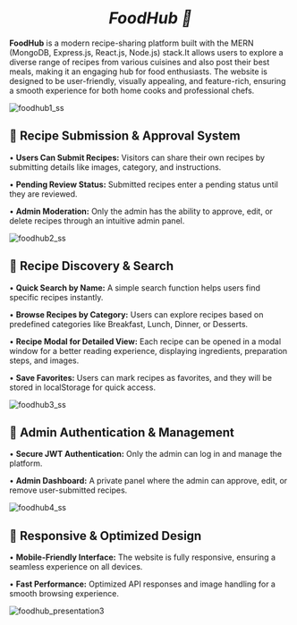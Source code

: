 # <h1 align="center"><strong><em>FoodHub 🍔</em></strong></h1>

**FoodHub** is a modern recipe-sharing platform built with the MERN (MongoDB, Express.js, React.js, Node.js) stack.It allows users to explore a diverse range of recipes from various cuisines and also post their best meals, making it an engaging hub for food enthusiasts. The website is designed to be user-friendly, visually appealing, and feature-rich, ensuring a smooth experience for both home cooks and professional chefs.

![foodhub1_ss](https://github.com/user-attachments/assets/decaff87-909c-4b21-9434-cec935b52f0c)


## 🔹 Recipe Submission & Approval System
   • **Users Can Submit Recipes:** Visitors can share their own recipes by submitting details like images, category, and instructions.
   
   • **Pending Review Status:** Submitted recipes enter a pending status until they are reviewed.
   
   • **Admin Moderation:** Only the admin has the ability to approve, edit, or delete recipes through an intuitive admin panel.

![foodhub2_ss](https://github.com/user-attachments/assets/50e9005c-e751-444f-b5de-f3c777e9fc41)



## 🔹 Recipe Discovery & Search
   • **Quick Search by Name:** A simple search function helps users find specific recipes instantly.

   • **Browse Recipes by Category:** Users can explore recipes based on predefined categories like Breakfast, Lunch, Dinner, or Desserts.

   • **Recipe Modal for Detailed View:** Each recipe can be opened in a modal window for a better reading experience, displaying ingredients, preparation steps, and images.
   
   • **Save Favorites:** Users can mark recipes as favorites, and they will be stored in localStorage for quick access.

![foodhub3_ss](https://github.com/user-attachments/assets/0c7c96cd-29f7-403f-be47-5eb541759715)

 
## 🔹 Admin Authentication & Management
   • **Secure JWT Authentication:** Only the admin can log in and manage the platform.
   
   • **Admin Dashboard:** A private panel where the admin can approve, edit, or remove user-submitted recipes.

![foodhub4_ss](https://github.com/user-attachments/assets/b9d35a89-f31c-45b3-b657-fee3c6c042dc)

   
## 🔹 Responsive & Optimized Design
   • **Mobile-Friendly Interface:** The website is fully responsive, ensuring a seamless experience on all devices.

   • **Fast Performance:** Optimized API responses and image handling for a smooth browsing experience.

![foodhub_presentation3](https://github.com/user-attachments/assets/63ab43dc-0abd-4501-88f1-211ad2a3f7ff)




